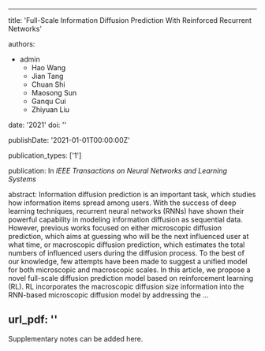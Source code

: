 
---
title: 'Full-Scale Information Diffusion Prediction With Reinforced Recurrent Networks'

authors:
  - admin
	-	Hao Wang
	-	Jian Tang
	-	Chuan Shi
	-	Maosong Sun
	-	Ganqu Cui
	-	Zhiyuan Liu

date: '2021'
doi: ''

publishDate: '2021-01-01T00:00:00Z'

publication_types: ['1']

publication: In *IEEE Transactions on Neural Networks and Learning Systems*

abstract: Information diffusion prediction is an important task, which studies how information items spread among users. With the success of deep learning techniques, recurrent neural networks (RNNs) have shown their powerful capability in modeling information diffusion as sequential data. However, previous works focused on either microscopic diffusion prediction, which aims at guessing who will be the next influenced user at what time, or macroscopic diffusion prediction, which estimates the total numbers of influenced users during the diffusion process. To the best of our knowledge, few attempts have been made to suggest a unified model for both microscopic and macroscopic scales. In this article, we propose a novel full-scale diffusion prediction model based on reinforcement learning (RL). RL incorporates the macroscopic diffusion size information into the RNN-based microscopic diffusion model by addressing the …

url_pdf: ''
---

Supplementary notes can be added here.
